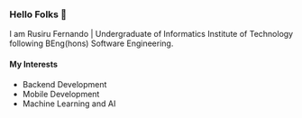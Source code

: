 ### Hello Folks 👋
I am Rusiru Fernando | Undergraduate of Informatics Institute of Technology following BEng(hons) Software Engineering.

#### My Interests
- Backend Development
- Mobile Development
- Machine Learning and AI
